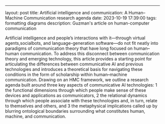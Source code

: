 ---
layout: post
title: Artificial intelligence and communication: A Human–Machine Communication research agenda
date: 2023-10-19 17:39:00
tags: formatting diagrams
description: Guzman's article on human-computer communication

Artificial intelligence and people’s interactions with it—through virtual agents,socialbots, and language-generation software—do not fit neatly into paradigms of communication theory that have long focused on human–human communication. To address this disconnect between communication theory and emerging technology, this article provides a starting point for articulating the differences between communicative AI and previous technologies and introduces a theoretical basis for navigating these conditions in the form of scholarship within human–machine communication. Drawing on an HMC framework, we outline a research agenda built around three key aspects of communicative AI technologies: 1 the functional dimensions through which people make sense of these devices and applications as communicators, 2 the relational dynamics through which people associate with these technologies and, in turn, relate to themselves and others, and 3 the metaphysical implications called up by blurring ontological boundaries surrounding what constitutes human, machine, and communication.
